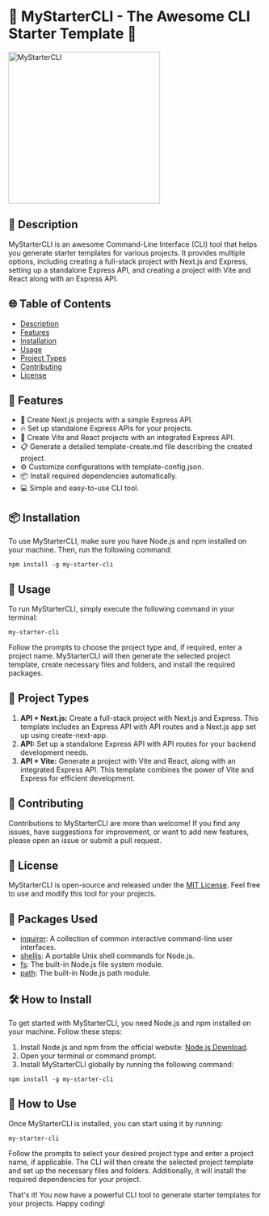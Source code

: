 <!DOCTYPE html>
<html>

<body>
  <h1>🚀 MyStarterCLI - The Awesome CLI Starter Template 🚀</h1>
  <img src="link-to-image" alt="MyStarterCLI" width="300">

  <h2>📜 Description</h2>
  <p>MyStarterCLI is an awesome Command-Line Interface (CLI) tool that helps you generate starter templates for various
    projects. It provides multiple options, including creating a full-stack project with Next.js and Express, setting
    up a standalone Express API, and creating a project with Vite and React along with an Express API.</p>

  <h2>🌐 Table of Contents</h2>
  <ul>
    <li><a href="#description">Description</a></li>
    <li><a href="#features">Features</a></li>
    <li><a href="#installation">Installation</a></li>
    <li><a href="#usage">Usage</a></li>
    <li><a href="#project-types">Project Types</a></li>
    <li><a href="#contributing">Contributing</a></li>
    <li><a href="#license">License</a></li>
  </ul>

  <h2>💫 Features</h2>
  <ul>
    <li>🚀 Create Next.js projects with a simple Express API.</li>
    <li>🔥 Set up standalone Express APIs for your projects.</li>
    <li>🎉 Create Vite and React projects with an integrated Express API.</li>
    <li>📋 Generate a detailed template-create.md file describing the created project.</li>
    <li>⚙️ Customize configurations with template-config.json.</li>
    <li>📦 Install required dependencies automatically.</li>
    <li>💻 Simple and easy-to-use CLI tool.</li>
  </ul>

  <h2>📦 Installation</h2>
  <p>To use MyStarterCLI, make sure you have Node.js and npm installed on your machine. Then, run the following command:</p>
  <code>npm install -g my-starter-cli</code>

  <h2>🔧 Usage</h2>
  <p>To run MyStarterCLI, simply execute the following command in your terminal:</p>
  <code>my-starter-cli</code>
  <p>Follow the prompts to choose the project type and, if required, enter a project name. MyStarterCLI will then generate
    the selected project template, create necessary files and folders, and install the required packages.</p>

  <h2>💼 Project Types</h2>
  <ol>
    <li><strong>API + Next.js:</strong> Create a full-stack project with Next.js and Express. This template includes an
      Express API with API routes and a Next.js app set up using create-next-app.</li>
    <li><strong>API:</strong> Set up a standalone Express API with API routes for your backend development needs.</li>
    <li><strong>API + Vite:</strong> Generate a project with Vite and React, along with an integrated Express API. This
      template combines the power of Vite and Express for efficient development.</li>
  </ol>

  <h2>🤝 Contributing</h2>
  <p>Contributions to MyStarterCLI are more than welcome! If you find any issues, have suggestions for improvement, or
    want to add new features, please open an issue or submit a pull request.</p>

  <h2>📄 License</h2>
  <p>MyStarterCLI is open-source and released under the <a href="link-to-license">MIT License</a>. Feel free to use and
    modify this tool for your projects.</p>

  <h2>🔧 Packages Used</h2>
  <ul>
    <li><a href="https://www.npmjs.com/package/inquirer">inquirer</a>: A collection of common interactive command-line
      user interfaces.</li>
    <li><a href="https://www.npmjs.com/package/shelljs">shelljs</a>: A portable Unix shell commands for Node.js.</li>
    <li><a href="https://nodejs.org/api/fs.html">fs</a>: The built-in Node.js file system module.</li>
    <li><a href="https://nodejs.org/api/path.html">path</a>: The built-in Node.js path module.</li>
  </ul>

  <h2>🛠️ How to Install</h2>
  <p>To get started with MyStarterCLI, you need Node.js and npm installed on your machine. Follow these steps:</p>
  <ol>
    <li>Install Node.js and npm from the official website: <a href="https://nodejs.org">Node.js Download</a>.</li>
    <li>Open your terminal or command prompt.</li>
    <li>Install MyStarterCLI globally by running the following command:</li>
  </ol>
  <code>npm install -g my-starter-cli</code>

  <h2>🚀 How to Use</h2>
  <p>Once MyStarterCLI is installed, you can start using it by running:</p>
  <code>my-starter-cli</code>
  <p>Follow the prompts to select your desired project type and enter a project name, if applicable. The CLI will then
    create the selected project template and set up the necessary files and folders. Additionally, it will install the
    required dependencies for your project.</p>
  <p>That's it! You now have a powerful CLI tool to generate starter templates for your projects. Happy coding!</p>
</body>

</html>
